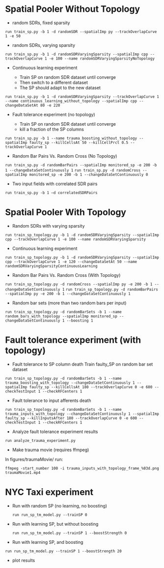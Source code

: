 # Spatial Pooler Without Topology
* random SDRs, fixed sparsity

`run train_sp.py -b 1 -d randomSDR --spatialImp py --trackOverlapCurve 1 -e 50`

* random SDRs, varying sparsity

`run train_sp.py -b 1 -d randomSDRVaryingSparsity --spatialImp cpp --trackOverlapCurve 1 -e 100 --name randomSDRVaryingSparsityNoTopology`
 
* Continuous learning experiment

	* Train SP on random SDR dataset until converge
	* Then switch to a different dataset
	* The SP should adapt to the new dataset

`run train_sp.py -b 1 -d randomSDRVaryingSparsity --trackOverlapCurve 1 --name continuous_learning_without_topology --spatialImp cpp --changeDataSetAt 80 -e 220` 

* Fault tolerance experiment (no topology)

	* Train SP on random SDR dataset until converge
	* kill a fraction of the SP columns

`run train_sp.py -b 1 --name trauma_boosting_without_topology --spatialImp faulty_sp --killCellsAt 50 --killCellPrct 0.5 --trackOverlapCurve 1`

* Random Bar Pairs Vs. Random Cross (No Topology)

`run train_sp.py -d randomBarPairs --spatialImp monitored_sp -e 200 -b 1 --changeDataSetContinuously 1`
`run train_sp.py -d randomCross --spatialImp monitored_sp -e 200 -b 1 --changeDataSetContinuously 0`

* Two input fields with correlated SDR pairs

`run train_sp.py -b 1 –d correlatedSDRPairs`

# Spatial Pooler With Topology

* Random SDRs with varying sparsity

`run train_sp_topology.py -b 1 -d randomSDRVaryingSparsity --spatialImp cpp --trackOverlapCurve 1 -e 100 --name randomSDRVaryingSparsity`

* Continuous learning experiment

`run train_sp_topology.py -b 1 -d randomSDRVaryingSparsity --spatialImp cpp --trackOverlapCurve 1 -e 120 --changeDataSetAt 50 --name randomSDRVaryingSparsityContinuousLearning `

* Random Bar Pairs Vs. Random Cross (With Topology)

`run train_sp_topology.py -d randomCross --spatialImp py -e 200 -b 1 --changeDataSetContinuously 1`
`run train_sp_topology.py -d randomBarPairs --spatialImp py -e 200 -b 1 --changeDataSetContinuously 1`

* Random bar sets (more than two random bars per input)

`run train_sp_topology.py -d randomBarSets -b 1 --name random_bars_with_topology --spatialImp monitored_sp --changeDataSetContinuously 1 --boosting 1`

# Fault tolerance experiment (with topology)

* Fault tolerance to SP column death 
Train faulty_SP on random bar set dataset

`run train_sp_topology.py -d randomBarSets -b 1 --name trauma_boosting_with_topology --changeDataSetContinuously 1 --spatialImp faulty_sp --killCellsAt 180 --trackOverlapCurve 0 -e 600 --checkTestInput 1 --checkRFCenters 1`

* Fault tolerance to input afferents death

`run train_sp_topology.py -d randomBarSets -b 1 --name trauma_inputs_with_topology --changeDataSetContinuously 1 --spatialImp faulty_sp --killInputsAfter 180 --trackOverlapCurve 0 -e 600 --checkTestInput 1 --checkRFCenters 1`

* Analyze fault tolerance experiment results

`run analyze_trauma_experiment.py`
* Make trauma movie (requires ffmpeg)

 In figures/traumaMovie/ run:

`ffmpeg -start_number 100 -i trauma_inputs_with_topology_frame_%03d.png traumaMovie1.mp4`

# NYC Taxi experiment
* Run with random SP (no learning, no boosting)

	`run run_sp_tm_model.py --trainSP 0`
* Run with learning SP, but without boosting
 
	`run run_sp_tm_model.py --trainSP 1 --boostStrength 0`
* Run with learning SP, and boosting
 
`run run_sp_tm_model.py --trainSP 1 --boostStrength 20`
* plot results